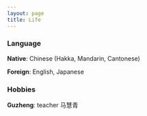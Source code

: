 ```yaml
---
layout: page
title: Life
---
```


### Language
**Native**: Chinese (Hakka, Mandarin, Cantonese)

**Foreign**: English, Japanese


### Hobbies

**Guzheng**: teacher 马慧青



